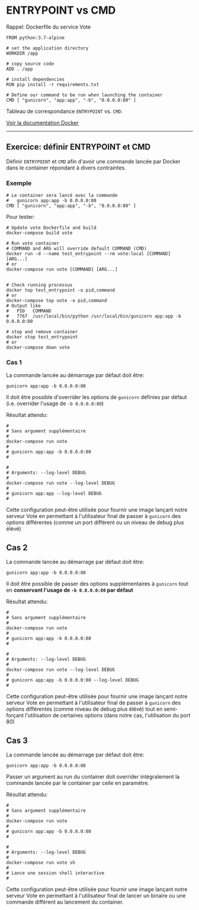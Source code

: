# ENTRYPOINT vs CMD


Rappel: Dockerfile du service Vote


```
FROM python:3.7-alpine

# set the application directory
WORKDIR /app

# copy source code
ADD . /app

# install dependencies
RUN pip install -r requirements.txt

# Define our command to be run when launching the container
CMD [ "gunicorn", "app:app", "-b", "0.0.0.0:80" ]
```

Tableau de correspondance `ENTRYPOINT` vs. `CMD`:

[Voir la documentation Docker](https://docs.docker.com/engine/reference/builder/#understand-how-cmd-and-entrypoint-interact)

---

## Exercice: définir ENTRYPOINT et CMD

Définir `ENTRYPOINT` et `CMD` afin d'avoir une commande lancée par Docker dans le container répondant à divers contraintes.

### Exemple

```
# Le container sera lancé avec la commande
#   gunicorn app:app -b 0.0.0.0:80
CMD [ "gunicorn", "app:app", "-b", "0.0.0.0:80" ]
```

Pour tester:

```
# Update vote Dockerfile and build
docker-compose build vote

# Run vote container
# COMMAND and ARG will override default COMMAND (CMD)
docker run -d --name test_entrypoint --rm vote:local [COMMAND] [ARG...]
# or
docker-compose run vote [COMMAND] [ARG...]


# Check running processus
docker top test_entrypoint -o pid,command
# or
docker-compose top vote -o pid,command
# Output like
#   PID   COMMAND
#   7767  /usr/local/bin/python /usr/local/bin/gunicorn app:app -b 0.0.0.0:80

# stop and remove container
docker stop test_entrypoint
# or
docker-compose down vote
```

### Cas 1

La commande lancée au démarrage par défaut doit être:

```
gunicorn app:app -b 0.0.0.0:80
```

Il doit être possible d'overrider les options de `gunicorn` définies par défaut (i.e. overrider l'usage de `-b 0.0.0.0:80`)

Résultat attendu:

```
#
# Sans argument supplémentaire
#
docker-compose run vote
#
# gunicorn app:app -b 0.0.0.0:80
#

#
# Arguments: --log-level DEBUG
#
docker-compose run vote --log-level DEBUG
#
# gunicorn app:app --log-level DEBUG
#
```

Cette configuration peut-être utilisée pour fournir une image lançant notre serveur Vote en permettant à l'utilisateur final de passer à `gunicorn` des options différentes (comme un port différent ou un niveau de debug plus élévé)

## Cas 2

La commande lancée au démarrage par défaut doit être:
```
gunicorn app:app -b 0.0.0.0:80
```

Il doit être possible de passer des options supplémentaires à `gunicorn` tout en **conservant l'usage de `-b 0.0.0.0:80` par défaut**

Résultat attendu:

```
#
# Sans argument supplémentaire
#
docker-compose run vote
#
# gunicorn app:app -b 0.0.0.0:80
#

#
# Arguments: --log-level DEBUG
#
docker-compose run vote --log-level DEBUG
#
# gunicorn app:app -b 0.0.0.0:80 --log-level DEBUG
#
```

Cette configuration peut-être utilisée pour fournir une image lançant notre serveur Vote en permettant à l'utilisateur final de passer à `gunicorn` des options différentes (comme niveau de debug plus élévé) tout en semi-forçant l'utilisation de certaines options (dans notre cas, l'utilisation du port 80)

## Cas 3

La commande lancée au démarrage par défaut doit être:

```
gunicorn app:app -b 0.0.0.0:80
```

Passer un argument au run du container doit overrider intégralement la commande lancée par le container par celle en paramètre.

Résultat attendu:

```
#
# Sans argument supplémentaire
#
docker-compose run vote
#
# gunicorn app:app -b 0.0.0.0:80
#

#
# Arguments: --log-level DEBUG
#
docker-compose run vote sh
#
# Lance une session shell interactive
#
```

Cette configuration peut-être utilisée pour fournir une image lançant notre serveur Vote en permettant à l'utilisateur final de lancer un binaire ou une commande différent au lancement du container.
